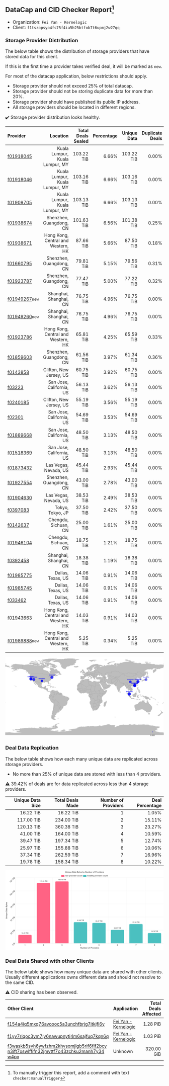 ## DataCap and CID Checker Report[^1]
 - Organization: `Fei Yan - Kernelogic`
 - Client: `f1tszopsyo4fs75f4ia5h25btfob7t6upmj2w27qq`
### Storage Provider Distribution
The below table shows the distribution of storage providers that have stored data for this client.

If this is the first time a provider takes verified deal, it will be marked as `new`.

For most of the datacap application, below restrictions should apply.
 - Storage provider should not exceed 25% of total datacap.
 - Storage provider should not be storing duplicate data for more than 20%.
 - Storage provider should have published its public IP address.
 - All storage providers should be located in different regions.

✔️ Storage provider distribution looks healthy.

| Provider                                                    |                           Location | Total Deals Sealed | Percentage | Unique Data | Duplicate Deals |
| :---------------------------------------------------------- | ---------------------------------: | -----------------: | ---------: | ----------: | --------------: |
| [f01918045](https://filfox.info/en/address/f01918045)       |     Kuala Lumpur, Kuala Lumpur, MY |         103.22 TiB |      6.66% |  103.22 TiB |           0.00% |
| [f01918046](https://filfox.info/en/address/f01918046)       |     Kuala Lumpur, Kuala Lumpur, MY |         103.16 TiB |      6.66% |  103.16 TiB |           0.00% |
| [f01909705](https://filfox.info/en/address/f01909705)       |     Kuala Lumpur, Kuala Lumpur, MY |         103.13 TiB |      6.66% |  103.13 TiB |           0.00% |
| [f01938674](https://filfox.info/en/address/f01938674)       |            Shenzhen, Guangdong, CN |         101.63 TiB |      6.56% |  101.38 TiB |           0.25% |
| [f01938671](https://filfox.info/en/address/f01938671)       | Hong Kong, Central and Western, HK |          87.66 TiB |      5.66% |   87.50 TiB |           0.18% |
| [f01660795](https://filfox.info/en/address/f01660795)       |            Shenzhen, Guangdong, CN |          79.81 TiB |      5.15% |   79.56 TiB |           0.31% |
| [f01923787](https://filfox.info/en/address/f01923787)       |            Shenzhen, Guangdong, CN |          77.47 TiB |      5.00% |   77.22 TiB |           0.32% |
| [f01949267](https://filfox.info/en/address/f01949267)`new`  |             Shanghai, Shanghai, CN |          76.75 TiB |      4.96% |   76.75 TiB |           0.00% |
| [f01949260](https://filfox.info/en/address/f01949260)`new`  |             Shanghai, Shanghai, CN |          76.75 TiB |      4.96% |   76.75 TiB |           0.00% |
| [f01923786](https://filfox.info/en/address/f01923786)       | Hong Kong, Central and Western, HK |          65.81 TiB |      4.25% |   65.59 TiB |           0.33% |
| [f01859603](https://filfox.info/en/address/f01859603)       |            Shenzhen, Guangdong, CN |          61.56 TiB |      3.97% |   61.34 TiB |           0.36% |
| [f0143858](https://filfox.info/en/address/f0143858)         |            Clifton, New Jersey, US |          60.75 TiB |      3.92% |   60.75 TiB |           0.00% |
| [f03223](https://filfox.info/en/address/f03223)             |           San Jose, California, US |          56.13 TiB |      3.62% |   56.13 TiB |           0.00% |
| [f0240185](https://filfox.info/en/address/f0240185)         |            Clifton, New Jersey, US |          55.19 TiB |      3.56% |   55.19 TiB |           0.00% |
| [f02301](https://filfox.info/en/address/f02301)             |           San Jose, California, US |          54.69 TiB |      3.53% |   54.69 TiB |           0.00% |
| [f01889668](https://filfox.info/en/address/f01889668)       |           San Jose, California, US |          48.50 TiB |      3.13% |   48.50 TiB |           0.00% |
| [f01518369](https://filfox.info/en/address/f01518369)       |           San Jose, California, US |          48.50 TiB |      3.13% |   48.50 TiB |           0.00% |
| [f01873432](https://filfox.info/en/address/f01873432)       |              Las Vegas, Nevada, US |          45.44 TiB |      2.93% |   45.44 TiB |           0.00% |
| [f01927554](https://filfox.info/en/address/f01927554)       |            Shenzhen, Guangdong, CN |          43.00 TiB |      2.78% |   43.00 TiB |           0.00% |
| [f01904630](https://filfox.info/en/address/f01904630)       |              Las Vegas, Nevada, US |          38.53 TiB |      2.49% |   38.53 TiB |           0.00% |
| [f0397083](https://filfox.info/en/address/f0397083)         |                   Tokyo, Tokyo, JP |          37.50 TiB |      2.42% |   37.50 TiB |           0.00% |
| [f0142637](https://filfox.info/en/address/f0142637)         |               Chengdu, Sichuan, CN |          25.00 TiB |      1.61% |   25.00 TiB |           0.00% |
| [f01946104](https://filfox.info/en/address/f01946104)       |               Chengdu, Sichuan, CN |          18.75 TiB |      1.21% |   18.75 TiB |           0.00% |
| [f0392458](https://filfox.info/en/address/f0392458)         |             Shanghai, Shanghai, CN |          18.38 TiB |      1.19% |   18.38 TiB |           0.00% |
| [f01985775](https://filfox.info/en/address/f01985775)       |                  Dallas, Texas, US |          14.06 TiB |      0.91% |   14.06 TiB |           0.00% |
| [f01985745](https://filfox.info/en/address/f01985745)       |                  Dallas, Texas, US |          14.06 TiB |      0.91% |   14.06 TiB |           0.00% |
| [f033462](https://filfox.info/en/address/f033462)           |                  Dallas, Texas, US |          14.06 TiB |      0.91% |   14.06 TiB |           0.00% |
| [f01943663](https://filfox.info/en/address/f01943663)       | Hong Kong, Central and Western, HK |          14.03 TiB |      0.91% |   14.03 TiB |           0.00% |
| [f01989888](https://filfox.info/en/address/f01989888)`new`  | Hong Kong, Central and Western, HK |           5.25 TiB |      0.34% |    5.25 TiB |           0.00% |

![Provider Distribution](https://raw.githubusercontent.com/data-preservation-programs/filplus-checker-assets/main/filecoin-project/filecoin-plus-large-datasets/issues/1006/1671087264394.png)
### Deal Data Replication
The below table shows how each many unique data are replicated across storage providers.
- No more than 25% of unique data are stored with less than 4 providers.

⚠️ 39.42% of deals are for data replicated across less than 4 storage providers.

| Unique Data Size | Total Deals Made | Number of Providers | Deal Percentage |
| ---------------: | ---------------: | ------------------: | --------------: |
|        16.22 TiB |        16.22 TiB |                   1 |           1.05% |
|       117.00 TiB |       234.00 TiB |                   2 |          15.11% |
|       120.13 TiB |       360.38 TiB |                   3 |          23.27% |
|        41.00 TiB |       164.00 TiB |                   4 |          10.59% |
|        39.47 TiB |       197.34 TiB |                   5 |          12.74% |
|        25.97 TiB |       155.88 TiB |                   6 |          10.06% |
|        37.34 TiB |       262.59 TiB |                   7 |          16.96% |
|        19.78 TiB |       158.34 TiB |                   8 |          10.22% |

![Replication Distribution](https://raw.githubusercontent.com/data-preservation-programs/filplus-checker-assets/main/filecoin-project/filecoin-plus-large-datasets/issues/1006/1671087264980.png)
### Deal Data Shared with other Clients
The below table shows how many unique data are shared with other clients.
Usually different applications owns different data and should not resolve to the same CID.

⚠️ CID sharing has been observed.

| Other Client                                                                                                                                                                                                              | Application                                                                                           | Total Deals Affected | Unique CIDs |        Verifier |
| :------------------------------------------------------------------------------------------------------------------------------------------------------------------------------------------------------------------------ | :---------------------------------------------------------------------------------------------------- | -------------------: | ----------: | --------------: |
| [f154a4iq5mxq76avoooc5a3unchfbrjg7itkjfl6y](https://filfox.info/en/address/f154a4iq5mxq76avoooc5a3unchfbrjg7itkjfl6y)                                                                                                     | [Fei Yan \- Kernelogic](https://github.com/filecoin-project/filecoin-plus-large-datasets/issues/1005) |             1.28 PiB |      11,040 | LDN v3 multisig |
| [f1yy7riqoc3vm7jv6nawupnytj4m6sajfuq7kqn6q](https://filfox.info/en/address/f1yy7riqoc3vm7jv6nawupnytj4m6sajfuq7kqn6q)                                                                                                     | [Fei Yan \- Kernelogic](https://github.com/filecoin-project/filecoin-plus-large-datasets/issues/1004) |             1.03 PiB |       9,545 | LDN v3 multisig |
| [f3waskb5svh6ywfzhm2khvsomjlgb5rif6flf2bcy<br/>n3ift7xswlffifn32jmvttf7o43zchku2manh7y34<br/>w4pq](https://filfox.info/en/address/f3waskb5svh6ywfzhm2khvsomjlgb5rif6flf2bcyn3ift7xswlffifn32jmvttf7o43zchku2manh7y34w4pq) | Unknown                                                                                               |           320.00 GiB |           2 |         Unknown |

[^1]: To manually trigger this report, add a comment with text `checker:manualTrigger`
